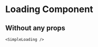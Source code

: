 <script setup lang="ts">
import {SimpleLoading} from 'simple-ui-vue'
</script>

# Loading Component

## Without any props

<SimpleLoading/>

```vue
<SimpleLoading />
```
